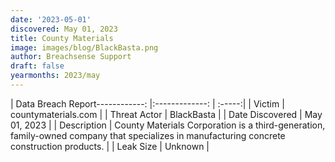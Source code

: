 ```yaml
---
date: '2023-05-01'
discovered: May 01, 2023
title: County Materials
image: images/blog/BlackBasta.png
author: Breachsense Support
draft: false
yearmonths: 2023/may
---
```


| Data Breach Report------------:     |:-------------:    | :-----:|
| Victim      | countymaterials.com      | 
| Threat Actor      | BlackBasta      | 
| Date Discovered      | May 01, 2023      | 
| Description      | County Materials Corporation is a third-generation, family-owned company that specializes in manufacturing concrete construction products.      | 
| Leak Size      | Unknown      | 

